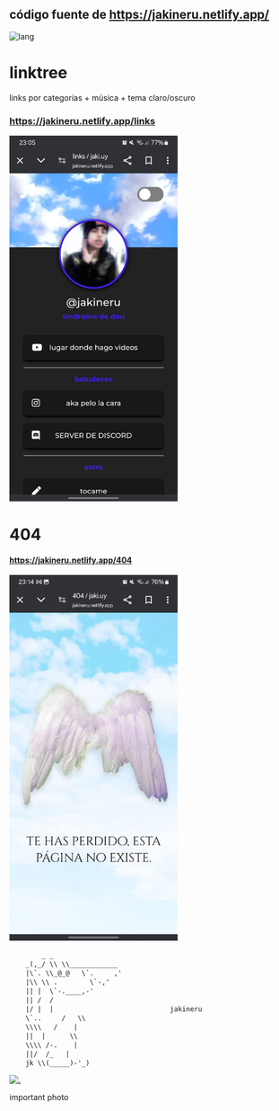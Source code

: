 ## código fuente de https://jakineru.netlify.app/
![lang](https://github-readme-stats.vercel.app/api/top-langs/?username=jakineru&layout=compact&theme=radical)


# linktree 
links por categorías + música + tema claro/oscuro
### https://jakineru.netlify.app/links 

<img src="src/img/linktree.jpg" alt="links" width="300">

# 404
#### https://jakineru.netlify.app/404 

<img src="src/img/404.jpg" alt="404" width="300">

```
        _ _
    _(,_/ \\ \\____________
    |\`. \\_@_@   \`.     ,'
    |\\ \\ .        \`-,'
    || |  \`-.____,-'
    || /  /
    |/ |  |                             jakineru
    \`..     /   \\
    \\\\   /    |
    ||  |      \\
    \\\\ /-.    |
    ||/  /_   |
    jk \\(_____)-'_)
```


[![.](https://i.pinimg.com/564x/af/b3/90/afb3904502bac49452e8f4ef9e8617e7.jpg)](https://open.spotify.com/track/3CaUrp1M3f4mDNI2IBbodz?si=9599ddb7e3854f03)

important photo
